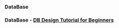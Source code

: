 ### DataBase

### DataBase - [DB Design Tutorial for Beginners](https://dev.to/wsvincent/database-design-tutorial-for-beginners-33p2?utm_source=digest_mailer&utm_medium=email&utm_campaign=digest_email)